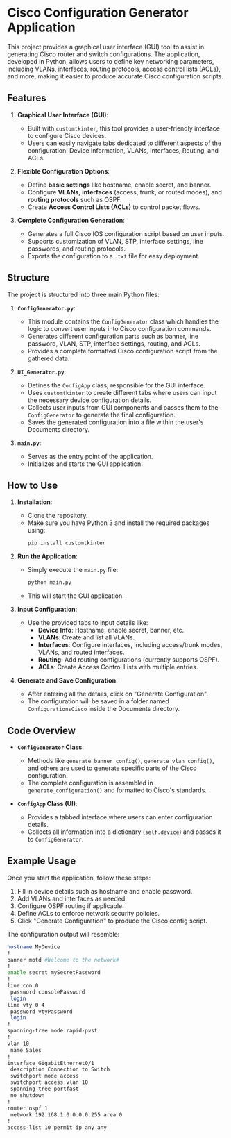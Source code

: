 # Cisco Configuration Generator Application

This project provides a graphical user interface (GUI) tool to assist in generating Cisco router and switch configurations. The application, developed in Python, allows users to define key networking parameters, including VLANs, interfaces, routing protocols, access control lists (ACLs), and more, making it easier to produce accurate Cisco configuration scripts.

## Features

1. **Graphical User Interface (GUI)**:
   - Built with `customtkinter`, this tool provides a user-friendly interface to configure Cisco devices.
   - Users can easily navigate tabs dedicated to different aspects of the configuration: Device Information, VLANs, Interfaces, Routing, and ACLs.

2. **Flexible Configuration Options**:
   - Define **basic settings** like hostname, enable secret, and banner.
   - Configure **VLANs**, **interfaces** (access, trunk, or routed modes), and **routing protocols** such as OSPF.
   - Create **Access Control Lists (ACLs)** to control packet flows.

3. **Complete Configuration Generation**:
   - Generates a full Cisco IOS configuration script based on user inputs.
   - Supports customization of VLAN, STP, interface settings, line passwords, and routing protocols.
   - Exports the configuration to a `.txt` file for easy deployment.

## Structure

The project is structured into three main Python files:

1. **`ConfigGenerator.py`**:
   - This module contains the `ConfigGenerator` class which handles the logic to convert user inputs into Cisco configuration commands.
   - Generates different configuration parts such as banner, line password, VLAN, STP, interface settings, routing, and ACLs.
   - Provides a complete formatted Cisco configuration script from the gathered data.

2. **`UI_Generator.py`**:
   - Defines the `ConfigApp` class, responsible for the GUI interface.
   - Uses `customtkinter` to create different tabs where users can input the necessary device configuration details.
   - Collects user inputs from GUI components and passes them to the `ConfigGenerator` to generate the final configuration.
   - Saves the generated configuration into a file within the user's Documents directory.

3. **`main.py`**:
   - Serves as the entry point of the application.
   - Initializes and starts the GUI application.

## How to Use

1. **Installation**:
   - Clone the repository.
   - Make sure you have Python 3 and install the required packages using:
     ```sh
     pip install customtkinter
     ```

2. **Run the Application**:
   - Simply execute the `main.py` file:
     ```sh
     python main.py
     ```
   - This will start the GUI application.

3. **Input Configuration**:
   - Use the provided tabs to input details like:
     - **Device Info**: Hostname, enable secret, banner, etc.
     - **VLANs**: Create and list all VLANs.
     - **Interfaces**: Configure interfaces, including access/trunk modes, VLANs, and routed interfaces.
     - **Routing**: Add routing configurations (currently supports OSPF).
     - **ACLs**: Create Access Control Lists with multiple entries.

4. **Generate and Save Configuration**:
   - After entering all the details, click on "Generate Configuration".
   - The configuration will be saved in a folder named `ConfigurationsCisco` inside the Documents directory.

## Code Overview

- **`ConfigGenerator` Class**:
  - Methods like `generate_banner_config()`, `generate_vlan_config()`, and others are used to generate specific parts of the Cisco configuration.
  - The complete configuration is assembled in `generate_configuration()` and formatted to Cisco's standards.

- **`ConfigApp` Class (UI)**:
  - Provides a tabbed interface where users can enter configuration details.
  - Collects all information into a dictionary (`self.device`) and passes it to `ConfigGenerator`.

## Example Usage

Once you start the application, follow these steps:

1. Fill in device details such as hostname and enable password.
2. Add VLANs and interfaces as needed.
3. Configure OSPF routing if applicable.
4. Define ACLs to enforce network security policies.
5. Click "Generate Configuration" to produce the Cisco config script.

The configuration output will resemble:

```sh
hostname MyDevice
!
banner motd #Welcome to the network#
!
enable secret mySecretPassword
!
line con 0
 password consolePassword
 login
line vty 0 4
 password vtyPassword
 login
!
spanning-tree mode rapid-pvst
!
vlan 10
 name Sales
!
interface GigabitEthernet0/1
 description Connection to Switch
 switchport mode access
 switchport access vlan 10
 spanning-tree portfast
 no shutdown
!
router ospf 1
 network 192.168.1.0 0.0.0.255 area 0
!
access-list 10 permit ip any any

